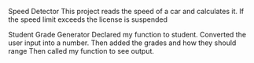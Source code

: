 Speed Detector
This project reads the speed of a car and calculates it. If the speed limit exceeds the license is suspended

Student Grade Generator
Declared my function to student.  Converted the user input into a number. Then added the grades and how they should range Then called my function to see output.


